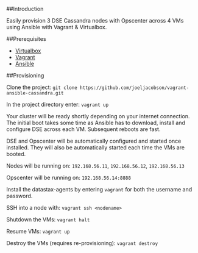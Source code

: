 ##Introduction

Easily provision 3 DSE Cassandra nodes with Opscenter across 4 VMs using Ansible with Vagrant & Virtualbox.

##Prerequisites

* [Virtualbox](https://www.virtualbox.org/)
* [Vagrant](https://www.vagrantup.com/downloads)
* [Ansible](http://docs.ansible.com/intro_installation.html)

##Provisioning

Clone the project: ```git clone https://github.com/joeljacobson/vagrant-ansible-cassandra.git```

In the project directory enter: ```vagrant up```

Your cluster will be ready shortly depending on your internet connection. The initial boot takes some time as Ansible has to download, install and configure DSE across each VM. Subsequent reboots are fast.

DSE and Opscenter will be automatically configured and started once installed. They will also be automatically started each time the VMs are booted.

Nodes will be running on: ```192.168.56.11```, ```192.168.56.12```, ```192.168.56.13```

Opscenter will be running on: ```192.168.56.14:8888```

Install the datastax-agents by entering ```vagrant``` for both the username and password.

SSH into a node with: ```vagrant ssh <nodename>```

Shutdown the VMs: ```vagrant halt```

Resume VMs: ```vagrant up```

Destroy the VMs (requires re-provisioning): ```vagrant destroy```
